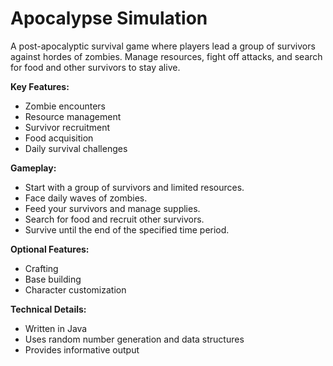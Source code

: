 # Apocalypse Simulation

A post-apocalyptic survival game where players lead a group of survivors against hordes of zombies. Manage resources, fight off attacks, and search for food and other survivors to stay alive.

**Key Features:**

- Zombie encounters
- Resource management
- Survivor recruitment
- Food acquisition
- Daily survival challenges

**Gameplay:**

- Start with a group of survivors and limited resources.
- Face daily waves of zombies.
- Feed your survivors and manage supplies.
- Search for food and recruit other survivors.
- Survive until the end of the specified time period.

**Optional Features:**

- Crafting
- Base building
- Character customization

**Technical Details:**

- Written in Java
- Uses random number generation and data structures
- Provides informative output
